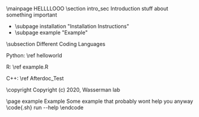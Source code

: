 \mainpage HELLLLOOO
\section intro_sec Introduction
stuff about something important

 - \subpage installation "Installation Instructions"
 - \subpage example "Example"

\subsection Different Coding Languages 

Python: \ref helloworld

R: \ref example.R

C++: \ref Afterdoc_Test


 \copyright Copyright (c) 2020, Wasserman lab

 \page example Example
 Some example that probably wont help you anyway 
 \code{.sh}
 run --help 
 \endcode 


